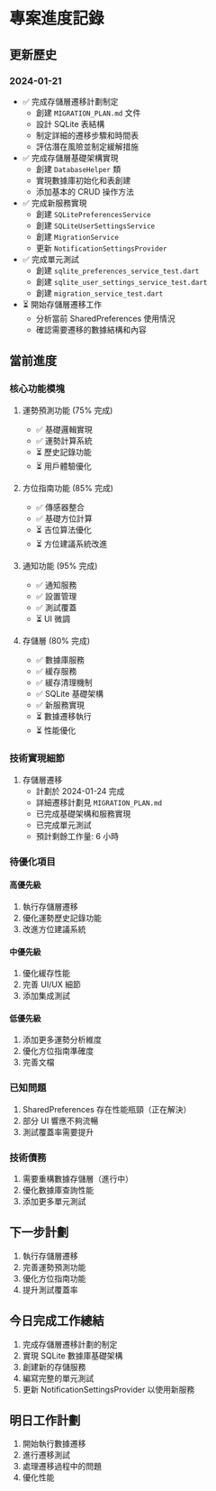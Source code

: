 # 專案進度記錄

## 更新歷史

### 2024-01-21
- ✅ 完成存儲層遷移計劃制定
  - 創建 `MIGRATION_PLAN.md` 文件
  - 設計 SQLite 表結構
  - 制定詳細的遷移步驟和時間表
  - 評估潛在風險並制定緩解措施
- ✅ 完成存儲層基礎架構實現
  - 創建 `DatabaseHelper` 類
  - 實現數據庫初始化和表創建
  - 添加基本的 CRUD 操作方法
- ✅ 完成新服務實現
  - 創建 `SQLitePreferencesService`
  - 創建 `SQLiteUserSettingsService`
  - 創建 `MigrationService`
  - 更新 `NotificationSettingsProvider`
- ✅ 完成單元測試
  - 創建 `sqlite_preferences_service_test.dart`
  - 創建 `sqlite_user_settings_service_test.dart`
  - 創建 `migration_service_test.dart`
- ⏳ 開始存儲層遷移工作
  - 分析當前 SharedPreferences 使用情況
  - 確認需要遷移的數據結構和內容

## 當前進度

### 核心功能模塊
1. 運勢預測功能 (75% 完成)
   - ✅ 基礎邏輯實現
   - ✅ 運勢計算系統
   - ⏳ 歷史記錄功能
   - ⏳ 用戶體驗優化

2. 方位指南功能 (85% 完成)
   - ✅ 傳感器整合
   - ✅ 基礎方位計算
   - ⏳ 吉位算法優化
   - ⏳ 方位建議系統改進

3. 通知功能 (95% 完成)
   - ✅ 通知服務
   - ✅ 設置管理
   - ✅ 測試覆蓋
   - ⏳ UI 微調

4. 存儲層 (80% 完成)
   - ✅ 數據庫服務
   - ✅ 緩存服務
   - ✅ 緩存清理機制
   - ✅ SQLite 基礎架構
   - ✅ 新服務實現
   - ⏳ 數據遷移執行
   - ⏳ 性能優化

### 技術實現細節
1. 存儲層遷移
   - 計劃於 2024-01-24 完成
   - 詳細遷移計劃見 `MIGRATION_PLAN.md`
   - 已完成基礎架構和服務實現
   - 已完成單元測試
   - 預計剩餘工作量: 6 小時

### 待優化項目
#### 高優先級
1. 執行存儲層遷移
2. 優化運勢歷史記錄功能
3. 改進方位建議系統

#### 中優先級
1. 優化緩存性能
2. 完善 UI/UX 細節
3. 添加集成測試

#### 低優先級
1. 添加更多運勢分析維度
2. 優化方位指南準確度
3. 完善文檔

### 已知問題
1. SharedPreferences 存在性能瓶頸（正在解決）
2. 部分 UI 響應不夠流暢
3. 測試覆蓋率需要提升

### 技術債務
1. 需要重構數據存儲層（進行中）
2. 優化數據庫查詢性能
3. 添加更多單元測試

## 下一步計劃
1. 執行存儲層遷移
2. 完善運勢預測功能
3. 優化方位指南功能
4. 提升測試覆蓋率

## 今日完成工作總結
1. 完成存儲層遷移計劃的制定
2. 實現 SQLite 數據庫基礎架構
3. 創建新的存儲服務
4. 編寫完整的單元測試
5. 更新 NotificationSettingsProvider 以使用新服務

## 明日工作計劃
1. 開始執行數據遷移
2. 進行遷移測試
3. 處理遷移過程中的問題
4. 優化性能 